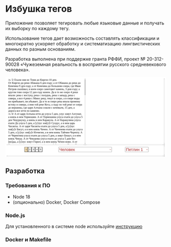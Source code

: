 # Избушка тегов

Приложение позволяет тегировать любые языковые данные и получать их выборку по каждому тегу.

Использование тегов дает возможность составлять классификации и многократно ускоряет обработку и систематизацию лингвистических данных по разным основаниям. 

Разработка выполнена при поддержке гранта РФФИ, проект № 20-312-90028 «Чужеземная реальность в восприятии русского средневекового человека».

![](/readme/tags-izbushka.gif)

## Разработка

### Требования к ПО
- Node 18
- (опционально) Docker, Docker Compose

### Node.js
Для установленного в системе node используйте [инструкцию](app/README.md)

### Docker и Makefile

